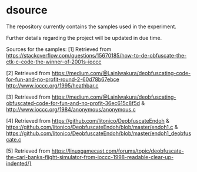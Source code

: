 # dsource

The repository currently contains the samples used in the experiment. 

Further details regarding the project will be updated in due time.



Sources for the samples:
[1] Retrieved from https://stackoverflow.com/questions/15670185/how-to-de-obfuscate-the-ctk-c-code-the-winner-of-2001s-ioccc

[2] Retrieved from https://medium.com/@LainIwakura/deobfuscating-code-for-fun-and-no-profit-round-2-60d78b67ebce
http://www.ioccc.org/1995/heathbar.c

[3] Retrieved from https://medium.com/@LainIwakura/deobfuscating-obfuscated-code-for-fun-and-no-profit-36ec615c8f5d & http://www.ioccc.org/1984/anonymous/anonymous.c

[4] Retrieved from https://github.com/litonico/DeobfuscateEndoh & https://github.com/litonico/DeobfuscateEndoh/blob/master/endoh1.c & https://github.com/litonico/DeobfuscateEndoh/blob/master/endoh1_deobfuscate.c

[5] Retrieved from https://linuxgamecast.com/forums/topic/deobfuscate-the-carl-banks-flight-simulator-from-ioccc-1998-readable-clear-up-indented/}

